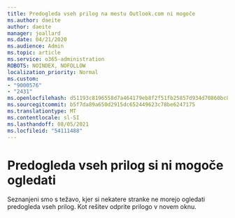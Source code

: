 ```yaml
---
title: Predogleda vseh prilog na mestu Outlook.com ni mogoče
ms.author: daeite
author: daeite
manager: joallard
ms.date: 04/21/2020
ms.audience: Admin
ms.topic: article
ms.service: o365-administration
ROBOTS: NOINDEX, NOFOLLOW
localization_priority: Normal
ms.custom:
- "9000576"
- "2431"
ms.openlocfilehash: d51193c8196558d7a464179eb8f2f51fb25857d934d70860bc84c4f1f2bf0389
ms.sourcegitcommit: b5f7da89a650d2915dc652449623c78be6247175
ms.translationtype: MT
ms.contentlocale: sl-SI
ms.lasthandoff: 08/05/2021
ms.locfileid: "54111488"
---
```

# <a name="cant-preview-all-of-an-attachment"></a>Predogleda vseh prilog si ni mogoče ogledati

Seznanjeni smo s težavo, kjer si nekatere stranke ne morejo ogledati predogleda vseh prilog. Kot rešitev odprite prilogo v novem oknu.